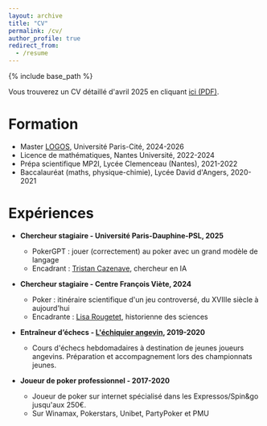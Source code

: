 ```yaml
---
layout: archive
title: "CV"
permalink: /cv/
author_profile: true
redirect_from:
  - /resume
---
```


{% include base_path %}

Vous trouverez un CV détaillé d'avril 2025 en cliquant <a href="/files/CV/CV_04_2025.pdf" target="_blank">ici (PDF)</a>.

Formation
======
* Master [LOGOS](https://master-logos.fr/), Université Paris-Cité, 2024-2026
* Licence de mathématiques, Nantes Université, 2022-2024
* Prépa scientifique MP2I, Lycée Clemenceau (Nantes), 2021-2022
* Baccalauréat (maths, physique-chimie), Lycée David d'Angers, 2020-2021

Expériences
======
* **Chercheur stagiaire - Université Paris-Dauphine-PSL, 2025**
  * PokerGPT : jouer (correctement) au poker avec un grand modèle de langage
  * Encadrant : [Tristan Cazenave](https://www.lamsade.dauphine.fr/~cazenave/index.php), chercheur en IA

* **Chercheur stagiaire - Centre François Viète, 2024**
  * Poker : itinéraire scientifique d'un jeu controversé, du XVIIIe siècle à aujourd'hui
  * Encadrante : [Lisa Rougetet](https://nouveau.univ-brest.fr/fr/membre/lisa-rougetet), historienne des sciences

* **Entraîneur d’échecs - [L'échiquier angevin](https://echiquierangevin.jimdoweb.com/), 2019-2020**
  * Cours d'échecs hebdomadaires à destination de jeunes joueurs angevins. Préparation et accompagnement lors des championnats jeunes. 

* **Joueur de poker professionnel - 2017-2020**
  * Joueur de poker sur internet spécialisé dans les Expressos/Spin&go jusqu'aux 250€.
  * Sur Winamax, Pokerstars, Unibet, PartyPoker et PMU


<!---
Masqué :

Skills
======
* Skill 1
* Skill 2
  * Sub-skill 2.1
  * Sub-skill 2.2
  * Sub-skill 2.3
* Skill 3

Publications
======
  <ul>{% for post in site.publications reversed %}
    {% include archive-single-cv.html %}
  {% endfor %}</ul>
  
Talks
======
  <ul>{% for post in site.talks reversed %}
    {% include archive-single-talk-cv.html  %}
  {% endfor %}</ul>
  
Teaching
======
  <ul>{% for post in site.teaching reversed %}
    {% include archive-single-cv.html %}
  {% endfor %}</ul>
  
Service and leadership
======
* Currently signed in to 43 different slack teams

-->